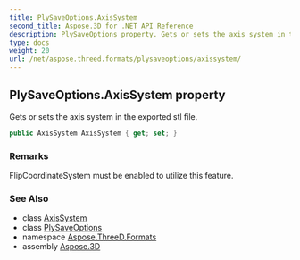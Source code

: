 ```yaml
---
title: PlySaveOptions.AxisSystem
second_title: Aspose.3D for .NET API Reference
description: PlySaveOptions property. Gets or sets the axis system in the exported stl file
type: docs
weight: 20
url: /net/aspose.threed.formats/plysaveoptions/axissystem/
---
```

## PlySaveOptions.AxisSystem property

Gets or sets the axis system in the exported stl file.

```csharp
public AxisSystem AxisSystem { get; set; }
```

### Remarks

FlipCoordinateSystem must be enabled to utilize this feature.

### See Also

* class [AxisSystem](../../../aspose.threed/axissystem/)
* class [PlySaveOptions](../)
* namespace [Aspose.ThreeD.Formats](../../../aspose.threed.formats/)
* assembly [Aspose.3D](../../../)


